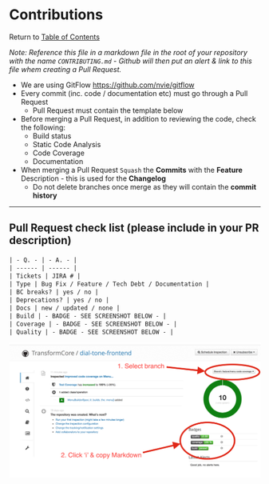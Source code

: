 # Contributions

Return to [Table of Contents](/README.md#table-of-contents)

*Note: Reference this file in a markdown file in the root of your repository with the name `CONTRIBUTING.md` - Github will then put an alert & link to this file whem creating a Pull Request.* 

* We are using GitFlow https://github.com/nvie/gitflow
* Every commit (inc. code / documentation etc) must go through a Pull Request
    * Pull Request must contain the template below 
* Before merging a Pull Request, in addition to reviewing the code, check the following:
    * Build status
    * Static Code Analysis
    * Code Coverage
    * Documentation
* When merging a Pull Request `Squash` the **Commits** with the **Feature** Description - this is used for the **Changelog**  
    * Do not delete branches once merge as they will contain the **commit history**

---

## Pull Request check list (please include in your PR description)

```
| - Q. - | - A. - |
| ------ | ------ |
| Tickets | JIRA # |
| Type | Bug Fix / Feature / Tech Debt / Documentation |
| BC breaks? | yes / no |
| Deprecations? | yes / no |
| Docs | new / updated / none |
| Build | - BADGE - SEE SCREENSHOT BELOW - |
| Coverage | - BADGE - SEE SCREENSHOT BELOW - |
| Quality | - BADGE - SEE SCREENSHOT BELOW - |
```

![MarkDown Badges](/contributions/assets/badges.png "MarkDown Badges")
